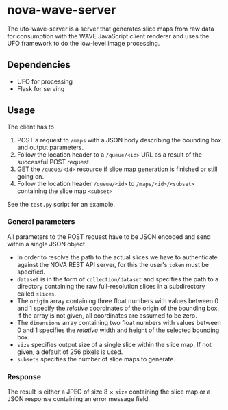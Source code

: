 # nova-wave-server

The ufo-wave-server is a server that generates slice maps from raw data for
consumption with the WAVE JavaScript client renderer and uses the UFO framework
to do the low-level image processing.

## Dependencies

* UFO for processing
* Flask for serving

## Usage

The client has to

1. POST a request to `/maps` with a JSON body describing the bounding box and
   output parameters.
2. Follow the location header to a `/queue/<id>` URL as a result of the
   successful POST request.
3. GET the `/queue/<id>` resource if slice map generation is finished
   or still going on.
4. Follow the location header `/queue/<id>` to `/maps/<id>/<subset>` containing
   the slice map `<subset>`

See the `test.py` script for an example.


### General parameters

All parameters to the POST request have to be JSON encoded and send within a
single JSON object.

* In order to resolve the path to the actual slices we have to authenticate
  against the NOVA REST API server, for this the user's `token` must be
  specified.
* `dataset` is in the form of `collection/dataset` and specifies the path to a
  directory containing the raw full-resolution slices in a subdirectory called
  `slices`.
* The `origin` array containing three float numbers with values between 0 and 1
  specify the *relative* coordinates of the origin of the bounding box. If the
  array is not given, all coordinates are assumed to be zero.
* The `dimensions` array containing two float numbers with values between 0 and
  1 specifies the *relative* width and height of the selected bounding box.
* `size` specifies output size of a single slice within the slice map. If not
  given, a default of 256 pixels is used.
* `subsets` specifies the number of slice maps to generate.


### Response

The result is either a JPEG of size 8 × `size` containing the slice map or a
JSON response containing an error message field.
